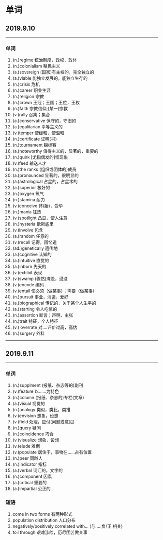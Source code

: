 
# 单词

## 2019.9.10

<hr>

### 单词

1. (n.)regime  统治制度，政权，政体
2. (n.)colonialism  殖民主义
3. (a.)sovereign  (国家)有主权的，完全独立的 
4. (a.)viable  能独立发展的，能独立生存的
5. (n.)crisis  危机
6. (n.)career  职业生涯
7. (n.)religion  宗教
8. (n.)crown  王冠；王国；王位，王权
9. (n.)faith  宗教信仰;(某一)宗教
10. (v.)rally  召集；集合
11. (a.)conservative  保守的，守旧的
12. (a.)egalitarian  平等主义的
13. (v.)temper  使缓和，使温和
14. (n.)certificate  证明(书)
15. (n.)tournament  锦标赛
16. (a.)noteworthy  值得主义的，显著的，重要的
17. (n.)quirk  [尤指偶发的]怪现象
18. (v.)feed  输送人才
19. (n.)the ranks (组织或团体的)成员
20. (a.)pronounced  显著的，很明显的
21. (a.)astrological  占星的，占星术的
22. (a.)superior  极好的
23. (n.)oxygen  氧气
24. (n.)stamina  耐力
25. (v.)conceive  怀(胎)，受孕
26. (n.)mania  狂热
27. (v.)spotlight  凸显，使人注意
28. (n.)hysteria  歇斯底里
29. (v.)involve  包含
30. (a.)random  任意的
31. (v.)recall  记得，回忆道
32. (ad.)genetically  遗传地
33. (a.)cognitive  认知的
34. (a.)intuitive  直觉的
35. (a.)inborn  先天的
36. (v.)exhibit  表现
37. (v.)swamp  (骤然)淹没，浸没
38. (v.)encode  编码
39. (v.)entail  使必须（做某事）；需要（做某事）
40. (n.)pursuit  事业，消遣，爱好
41. (a.)biographical  传记的，关于某个人生平的
42. (a.)starting  令人吃惊的
43. (n.)assertion  断言；声明，主张
44. (n.)trait   特征，个人特征
45. (v.) overrate  对....评价过高，高估
46. (n.)surgery  外科

<hr>

## 2019.9.11

<hr>

### 单词

1. (n.)supplment  (报纸、杂志等的)副刊
2. (v.)feature  以......为特色
3. (n.)column  (报纸、杂志的)专栏(文章)
4. (a.)visual  视觉的
5. (n.)analogy  类似，类比，类推
6. (v.)envision  想象，设想
7. (v.)field  处理，应付(问题或意见)
8. (n.)query  疑问
9. (n.)coincidence  巧合
10. (v.)visualize  想象，设想
11. (v.)elude  难倒
12. (v.)populate  居住于，事物在......占有位置
13. (n.)peer  同龄人
14. (n.)indicator  指标
15. (a.)verbal  词汇的，文字的
16. (n.)component  因素
17. (a.)critical  重要的
18. (a.)impartial  公正的



###  短语

1. come in two forms  有两种形式
2. population distribution  人口分布
3. negatively/positively correlated with... (与.....负/正 相关)
4. toil through 艰难涉险，历尽困苦做某事